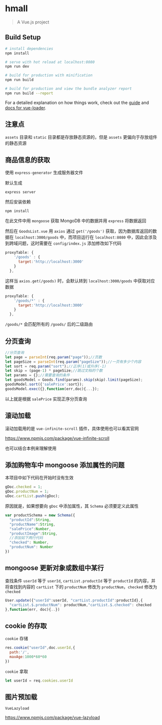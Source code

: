 # hmall

> A Vue.js project

## Build Setup

``` bash
# install dependencies
npm install

# serve with hot reload at localhost:8080
npm run dev

# build for production with minification
npm run build

# build for production and view the bundle analyzer report
npm run build --report
```

For a detailed explanation on how things work, check out the [guide](http://vuejs-templates.github.io/webpack/) and [docs for vue-loader](http://vuejs.github.io/vue-loader).

## 注意点

`assets` 目录和 `static` 目录都是存放静态资源的，但是 `assets` 更偏向于存放组件的静态资源

## 商品信息的获取

使用 `express-generator` 生成服务器文件

默认生成

```shell
express server
```

然后安装依赖

```shell
npm install
```

在此文件中用 `mongoose` 获取 MongoDB 中的数据并用 `express` 将数据返回

然后在 `GoodsList.vue` 用 `axios` 通过 `get('/goods')` 获取，因为数据库返回的数据在 `localhost:3000/goods` 中，而项目运行在 `localhost:8080` 中，因此会涉及到跨域问题，这时需要在 `config/index.js` 添加修改如下代码

```js
proxyTable: {
    '/goods' : {
      target:'http://localhost:3000'
    }
  },
```

这样当 `axios.get(/goods)` 时，会默认转到 `localhost:3000/goods` 中获取对应数据

```js
proxyTable: {
    '/goods/*' : {
      target:'http://localhost:3000'
    }
  },
```

`/goods/*` 会匹配所有的 `/goods/` 后的二级路由

## 分页查询

```js
//分页查询
let page = parseInt(req.param("page"));//页数
let pageSize = parseInt(req.param("pageSize"));//一页有多少个内容
let sort = req.param("sort");//正序(1)或升序(-1)
let skip = (page-1) * pageSize;//跳过文档的个数
let params = {};//需要查询的条件
let goodsModel = Goods.find(params).skip(skip).limit(pageSize);
goodsModel.sort({'salePrice':sort});
goodsModel.exec({},function(err,doc){...});
```

以上就是根据 `salePrice` 实现正序分页查询

## 滚动加载

滚动加载用的是 `vue-infinite-scroll` 插件，具体使用也可以看其官网

https://www.npmjs.com/package/vue-infinite-scroll

也可以结合本例来理解使用

## 添加购物车中 mongoose 添加属性的问题

本项目中如下代码在开始时没有生效

```js
gDoc.checked = 1;
gDoc.productNum = 1;
uDoc.cartList.push(gDoc);
```

原因就是，如果想要向 `gDoc` 中添加属性，其 `Schema` 必须要定义此属性

```js
var productSchema = new Schema({
  "productId":String,
  "productName":String,
  "salePrice":Number,
  "productImage":String,
  //添加如下两行代码
  "checked": Number,
  "productNum": Number
})
```

## mongoose 更新对象或数组中某行

查找条件 `userId` 等于 `userId`, `cartList.productId` 等于 `productId` 的内容，并将查找到内容的 `cartList` 下的 `productNum` 修改为 `productNum`，`checked` 修改为 `checked`


```js
User.update({"userId":userId, "cartList.productId":productId},{
  "cartList.$.productNum": productNum,"cartList.$.checked": checked
},function(err, doc){..})
```

## cookie 的存取

`cookie` 存储

```js
res.cookie("userId",doc.userId,{
  path:'/',
  maxAge:1000*60*60
})
```

`cookie` 拿取

```js
let userId = req.cookies.userId
```

## 图片预加载

`VueLazyload`

https://www.npmjs.com/package/vue-lazyload

